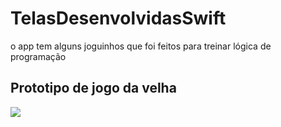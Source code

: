 # TelasDesenvolvidasSwift
 o app tem alguns joguinhos que foi feitos para treinar lógica de programação
 <h2>Prototipo de jogo da velha</h2>
<img src="[https://drive.google.com/drive/u/1/folders/1QI-8Aq6M2GVdUBkXuE2e5WW78wp4Fqgn)https://drive.google.com/drive/u/1/folders/1QI-8Aq6M2GVdUBkXuE2e5WW78wp4Fqgn"](https://drive.google.com/file/d/1VogX02lCsnafInWkryQPoAkvsirJKcaD/view?usp=sharing)https://drive.google.com/file/d/1VogX02lCsnafInWkryQPoAkvsirJKcaD/view?usp=sharing/>
